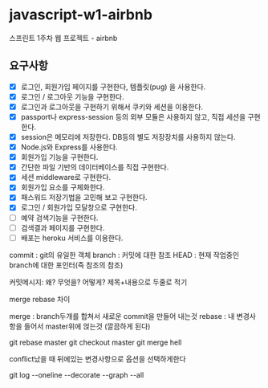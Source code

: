 # javascript-w1-airbnb

스프린트 1주차 웹 프로젝트 - airbnb

## 요구사항

- [x] 로그인, 회원가입 페이지를 구현한다, 템플릿(pug) 을 사용한다.
- [x] 로그인 / 로그아웃 기능을 구현한다.
- [x] 로그인과 로그아웃을 구현하기 위해서 쿠키와 세션을 이용한다.
- [x] passport나 express-session 등의 외부 모듈은 사용하지 않고, 직접 세션을 구현한다.
- [x] session은 메모리에 저장한다. DB등의 별도 저장장치를 사용하지 않는다.
- [x] Node.js와 Express를 사용한다.
- [x] 회원가입 기능을 구현한다.
- [x] 간단한 파일 기반의 데이터베이스를 직접 구현한다.
- [x] 세션 middleware로 구현한다.
- [x] 회원가입 요소를 구체화한다.
- [x] 패스워드 저장기법을 고민해 보고 구현한다.
- [x] 로그인 / 회원가입 모달창으로 구현한다.
- [ ] 예약 검색기능을 구현한다.
- [ ] 검색결과 페이지를 구현한다.
- [ ] 배포는 heroku 서비스를 이용한다.

commit : git의 유일한 객체
branch : 커밋에 대한 참조
HEAD : 현재 작업중인 branch에 대한 포인터(즉 참조의 참조)

커밋메시지: 왜? 무엇을? 어떻게? 제목+내용으로 두줄로 적기

merge rebase 차이

merge : branch두개를 합쳐서 새로운 commit을 만들어 내는것
rebase : 내 변경사항을 들어서 master위에 얹는것 (깔끔하게 된다)

git rebase master
git checkout master
git merge hell

conflict났을 때 뒤에있는 변경사항으로 옵션을 선택하게한다

git log --oneline --decorate --graph --all
